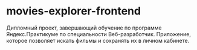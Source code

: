 # movies-explorer-frontend
Дипломный проект, завершающий обучение по программе Яндекс.Практикуме по специальности Веб-разработчик.
Приложение, которое позволяет искать фильмы и сохранять их в личном кабинете.
